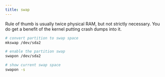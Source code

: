 ```yaml
---
title: swap
---
```


Rule of thumb is usually twice physical RAM, but not strictly necessary. You do get a benefit of the kernel putting crash dumps into it.

```bash
# convert partition to swap space
mkswap /dev/sda2

# enable the partition swap
swapon /dev/sda2

# show current swap space
swapon -s
```
